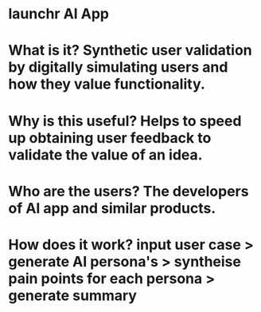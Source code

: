 # launchr AI App
# What is it? Synthetic user validation by digitally simulating users and how they value functionality.
# Why is this useful? Helps to speed up obtaining user feedback to validate the value of an idea.
# Who are the users? The developers of AI app and similar products.
# How does it work? input user case > generate AI persona's > syntheise pain points for each persona > generate summary
